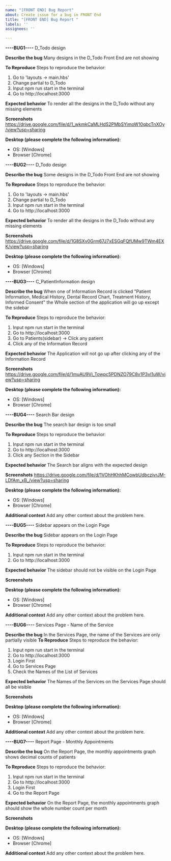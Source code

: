 ```yaml
---
name: "[FRONT END] Bug Report"
about: Create issue for a bug in FRONT End
title: "[FRONT END] Bug Report "
labels: ''
assignees: ''

---
```


**----BUG1----**
D_Todo design

**Describe the bug**
Many designs in the D_Todo Front End are not showing

**To Reproduce**
Steps to reproduce the behavior:
1. Go to 'layouts -> main.hbs'
2. Change partial to D_Todo
3. Input npm run start in the terminal 
4. Go to http://localhost:3000

**Expected behavior**
To render all the designs in the D_Todo without any missing elements

**Screenshots**
https://drive.google.com/file/d/1_wkmkCaMLHdS2PMbSYimoW10qbcTnXOy/view?usp=sharing

**Desktop (please complete the following information):**
 - OS: [Windows]
 - Browser [Chrome]

**----BUG2----**
D_Todo design

**Describe the bug**
Some designs in the D_Todo Front End are not showing

**To Reproduce**
Steps to reproduce the behavior:
1. Go to 'layouts -> main.hbs'
2. Change partial to D_Todo
3. Input npm run start in the terminal 
4. Go to http://localhost:3000

**Expected behavior**
To render all the designs in the D_Todo without any missing elements

**Screenshots**
https://drive.google.com/file/d/1G8SXv0Grm67J7xESGqFQfUMw9TWm4EXK/view?usp=sharing

**Desktop (please complete the following information):**
 - OS: [Windows]
 - Browser [Chrome]

**----BUG3----**
C_PatientInformation design

**Describe the bug**
When one of Information Record is clicked "Patient Information, Medical History, Dental Record Chart, Treatment History, Informed Consent" the Whole section of the application will go up except the sidebar

**To Reproduce**
Steps to reproduce the behavior:
1. Input npm run start in the terminal 
2. Go to http://localhost:3000
3. Go to Patients(sidebar) -> Click any patient 
4. Click any of the Information Record

**Expected behavior**
The Application will not go up after clicking any of the Information Record

**Screenshots**
https://drive.google.com/file/d/1muAU9Vi_Towpc5PDNZO79C8v1P3vI1uW/view?usp=sharing

**Desktop (please complete the following information):**
 - OS: [Windows]
 - Browser [Chrome]

**----BUG4----**
Search Bar design 

**Describe the bug**
The search bar design is too small

**To Reproduce**
Steps to reproduce the behavior:
1. Input npm run start in the terminal 
2. Go to http://localhost:3000
3. Click any Section in the Sidebar 

**Expected behavior**
The Search bar aligns with the expected design 

**Screenshots**
https://drive.google.com/file/d/1VOhHKhhMCowbUdbczivrJM-LDfAm_xB_/view?usp=sharing

**Desktop (please complete the following information):**
 - OS: [Windows]
 - Browser [Chrome]

**Additional context**
Add any other context about the problem here.

**----BUG5----**
Sidebar appears on the Login Page 

**Describe the bug**
Sidebar appears on the Login Page 

**To Reproduce**
Steps to reproduce the behavior:
1. Input npm run start in the terminal 
2. Go to http://localhost:3000

**Expected behavior**
The sidebar should not be visible on the Login Page 

**Screenshots**

**Desktop (please complete the following information):**
 - OS: [Windows]
 - Browser [Chrome]

**Additional context**
Add any other context about the problem here.

**----BUG6----**
Services Page - Name of the Service

**Describe the bug**
In the Services Page, the name of the Services are only partially visible 
**To Reproduce**
Steps to reproduce the behavior:
1. Input npm run start in the terminal 
2. Go to http://localhost:3000
3. Login First
4. Go to Services Page
5. Check the Names of the List of Services

**Expected behavior**
The Names of the Services on the Services Page should all be visible

**Screenshots**

**Desktop (please complete the following information):**
 - OS: [Windows]
 - Browser [Chrome]

**Additional context**
Add any other context about the problem here.

**----BUG7----**
Report Page - Monthly Appointments

**Describe the bug**
On the Report Page, the monthly appointments graph shows decimal counts of patients 

**To Reproduce**
Steps to reproduce the behavior:
1. Input npm run start in the terminal 
2. Go to http://localhost:3000
3. Login First
4. Go to the Report Page

**Expected behavior**
On the Report Page, the monthly appointments graph should show the whole number count per month

**Screenshots**

**Desktop (please complete the following information):**
 - OS: [Windows]
 - Browser [Chrome]

**Additional context**
Add any other context about the problem here.





